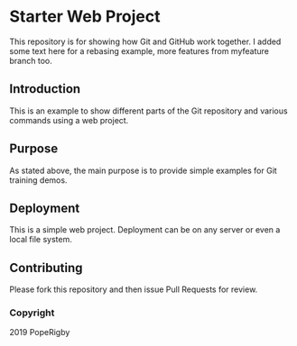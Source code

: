 # Starter Web Project

This repository is for showing how Git and GitHub work together. I added some text here for a rebasing example, more features from myfeature branch too.

## Introduction

This is an example to show different parts of the Git repository and various commands using a web project.

## Purpose

As stated above, the main purpose is to provide simple examples for Git training demos.

## Deployment

This is a simple web project. Deployment can be on any server or even a local file system.

## Contributing

Please fork this repository and then issue Pull Requests for review.

### Copyright

2019 PopeRigby